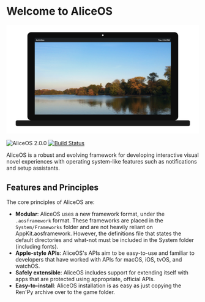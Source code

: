 #  Welcome to AliceOS

![AliceOS Screenshot](images/hero.jpg)

![AliceOS 2.0.0](https://img.shields.io/badge/aliceos-2.0.0-yellow.svg) [![Build Status](https://travis-ci.com/alicerunsonfedora/CatalinaToriel.svg?token=d7YdxjzD7RWGCxysa2ip&branch=master)](https://travis-ci.com/alicerunsonfedora/CatalinaToriel)

AliceOS is a robust and evolving framework for developing interactive visual novel experiences with operating system-like features such as notifications and setup assistants.

## Features and Principles

The core principles of AliceOS are: 

- **Modular**: AliceOS uses a new framework format, under the `.aosframework` format. These frameworks are placed in the `System/Frameworks` folder and are not heavily reliant on AppKit.aosframework. However, the definitions file that states the default directories and what-not must be included in the System folder (including fonts).
- **Apple-style APIs**: AliceOS's APIs aim to be easy-to-use and familiar to developers that have worked with APIs for macOS, iOS, tvOS, and watchOS.
- **Safely extensible**: AliceOS includes support for extending itself with apps that are protected using appropriate, official APIs.
- **Easy-to-install**: AliceOS installation is as easy as just copying the Ren'Py archive over to the game folder.
